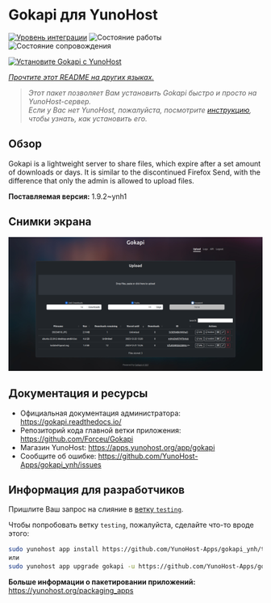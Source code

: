 <!--
Важно: этот README был автоматически сгенерирован <https://github.com/YunoHost/apps/tree/master/tools/readme_generator>
Он НЕ ДОЛЖЕН редактироваться вручную.
-->

# Gokapi для YunoHost

[![Уровень интеграции](https://apps.yunohost.org/badge/integration/gokapi)](https://ci-apps.yunohost.org/ci/apps/gokapi/)
![Состояние работы](https://apps.yunohost.org/badge/state/gokapi)
![Состояние сопровождения](https://apps.yunohost.org/badge/maintained/gokapi)

[![Установите Gokapi с YunoHost](https://install-app.yunohost.org/install-with-yunohost.svg)](https://install-app.yunohost.org/?app=gokapi)

*[Прочтите этот README на других языках.](./ALL_README.md)*

> *Этот пакет позволяет Вам установить Gokapi быстро и просто на YunoHost-сервер.*  
> *Если у Вас нет YunoHost, пожалуйста, посмотрите [инструкцию](https://yunohost.org/install), чтобы узнать, как установить его.*

## Обзор

Gokapi is a lightweight server to share files, which expire after a set amount of downloads or days. It is similar to the discontinued Firefox Send, with the difference that only the admin is allowed to upload files.

**Поставляемая версия:** 1.9.2~ynh1

## Снимки экрана

![Снимок экрана Gokapi](./doc/screenshots/screenshot.png)

## Документация и ресурсы

- Официальная документация администратора: <https://gokapi.readthedocs.io/>
- Репозиторий кода главной ветки приложения: <https://github.com/Forceu/Gokapi>
- Магазин YunoHost: <https://apps.yunohost.org/app/gokapi>
- Сообщите об ошибке: <https://github.com/YunoHost-Apps/gokapi_ynh/issues>

## Информация для разработчиков

Пришлите Ваш запрос на слияние в [ветку `testing`](https://github.com/YunoHost-Apps/gokapi_ynh/tree/testing).

Чтобы попробовать ветку `testing`, пожалуйста, сделайте что-то вроде этого:

```bash
sudo yunohost app install https://github.com/YunoHost-Apps/gokapi_ynh/tree/testing --debug
или
sudo yunohost app upgrade gokapi -u https://github.com/YunoHost-Apps/gokapi_ynh/tree/testing --debug
```

**Больше информации о пакетировании приложений:** <https://yunohost.org/packaging_apps>

